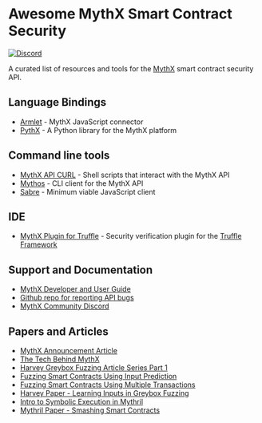 # Awesome MythX Smart Contract Security

[![Discord](https://img.shields.io/discord/481002907366588416.svg)](https://discord.gg/E3YrVtG)

A curated list of resources and tools for the [MythX](https://mythx.io) smart contract security API.

## Language Bindings

- [Armlet](https://github.com/ConsenSys/armlet) - MythX JavaScript connector
- [PythX](https://github.com/dmuhs/PythX) - A Python library for the MythX platform

## Command line tools

- [MythX API CURL](https://github.com/rocky/mythril-api-curl/) - Shell scripts that interact with the MythX API
- [Mythos](https://github.com/cleanunicorn/mythos) - CLI client for the MythX API
- [Sabre](https://github.com/b-mueller/sabre) - Minimum viable JavaScript client

## IDE

- [MythX Plugin for Truffle](https://github.com/ConsenSys/truffle-security) - Security verification plugin for the [Truffle Framework](https://truffleframework.com)

## Support and Documentation

- [MythX Developer and User Guide](https://docs.mythx.io/en/latest/)
- [Github repo for reporting API bugs](https://github.com/ConsenSys/mythx-developer-support)
- [MythX Community Discord](https://discord.gg/kktn8Wt)

## Papers and Articles

- [MythX Announcement Article](https://media.consensys.net/mythril-platform-api-is-upping-the-smart-contract-security-game-eee1d2642488)
- [The Tech Behind MythX](https://medium.com/consensys-diligence/the-tech-behind-mythx-smart-contract-security-analysis-32c849aedaef)
- [Harvey Greybox Fuzzing Article Series Part 1](https://medium.com/consensys-diligence/finding-vulnerabilities-in-smart-contracts-175c56affe2)
- [Fuzzing Smart Contracts Using Input Prediction](https://medium.com/consensys-diligence/fuzzing-smart-contracts-using-input-prediction-29b30ba8055c)
- [Fuzzing Smart Contracts Using Multiple Transactions](https://medium.com/consensys-diligence/fuzzing-smart-contracts-using-multiple-transactions-51471e4b3c69)
- [Harvey Paper - Learning Inputs in Greybox Fuzzing](https://arxiv.org/pdf/1807.07875.pdf)
- [Intro to Symbolic Execution in Mythril](https://medium.com/@joran.honig/introduction-to-mythril-classic-and-symbolic-execution-ef59339f259b)
- [Mythril Paper - Smashing Smart Contracts](https://conference.hitb.org/hitbsecconf2018ams/materials/D1T2%20-%20Bernhard%20Mueller%20-%20Smashing%20Ethereum%20Smart%20Contracts%20for%20Fun%20and%20ACTUAL%20Profit.pdf)
